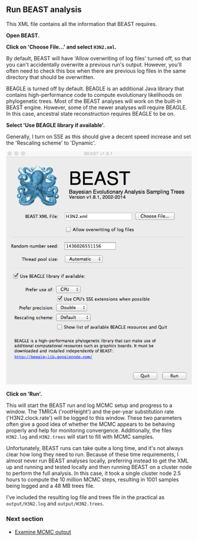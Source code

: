 ## Run BEAST analysis

This XML file contains all the information that BEAST requires.

**Open BEAST.**

**Click on 'Choose File...' and select `H3N2.xml`.**

By default, BEAST will have 'Allow overwriting of log files' turned off, so that you can't accidentally overwrite a previous run's output.
However, you'll often need to check this box when there are previous log files in the same directory that should be overwritten.

BEAGLE is turned off by default.
BEAGLE is an additional Java library that contains high-performance code to compute evolutionary likelihoods on phylogenetic trees.
Most of the BEAST analyses will work on the built-in BEAST engine.
However, some of the newer analyses will require BEAGLE.
In this case, ancestral state reconstruction requires BEAGLE to be on.

**Select 'Use BEAGLE library if available'.**

Generally, I turn on SSE as this should give a decent speed increase and set the 'Rescaling scheme' to 'Dynamic'.

![beast_geo](images/beast.png)

**Click on 'Run'.**

This will start the BEAST run and log MCMC setup and progress to a window.
The TMRCA ('rootHeight') and the per-year substitution rate ('H3N2.clock.rate') will be logged to this window.
These two parameters often give a good idea of whether the MCMC appears to be behaving properly and help for monitoring convergence.
Additionally, the files `H3N2.log` and `H3N2.trees` will start to fill with MCMC samples.

Unfortunately, BEAST runs can take quite a long time, and it's not always clear how long they need to run.
Because of these time requirements, I almost never run BEAST analyses locally, preferring instead to get the XML up and running and tested locally and then running BEAST on a cluster node to perform the full analysis.
In this case, it took a single cluster node 2.5 hours to compute the 10 million MCMC steps, resulting in 1001 samples being logged and a 48 MB trees file.

I've included the resulting log file and trees file in the practical as `output/H3N2.log` and `output/H3N2.trees`.

### Next section

* [Examine MCMC output](examine-mcmc-output.md)
